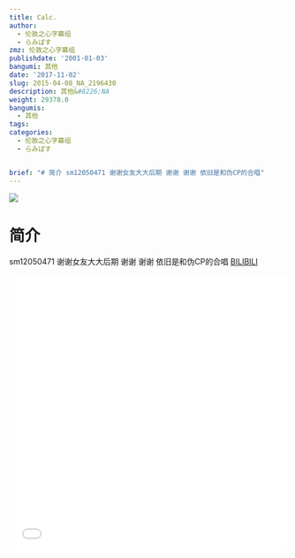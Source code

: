```yaml
---
title: Calc.
author:
  - 伦敦之心字幕组
  - らみぱす
zmz: 伦敦之心字幕组
publishdate: '2001-01-03'
bangumi: 其他
date: '2017-11-02'
slug: 2015-04-08_NA_2196430
description: 其他&#8226;NA
weight: 29378.0
bangumis:
  - 其他
tags:
categories:
  - 伦敦之心字幕组
  - らみぱす


brief: "# 简介 sm12050471 谢谢女友大大后期 谢谢 谢谢 依旧是和伪CP的合唱"
---
```

![](https://i.imgur.com/2uVguT0.png)
# 简介  
sm12050471 谢谢女友大大后期   谢谢 谢谢   依旧是和伪CP的合唱
  [BILIBILI](https://www.bilibili.com/video/av2196430/)

<div class="vcontainer">  <iframe class='video' src="//www.bilibili.com/blackboard/player.html?aid=2196430" width="100%" height="500" frameborder="0" allowfullscreen="allowfullscreen"></iframe></div>
